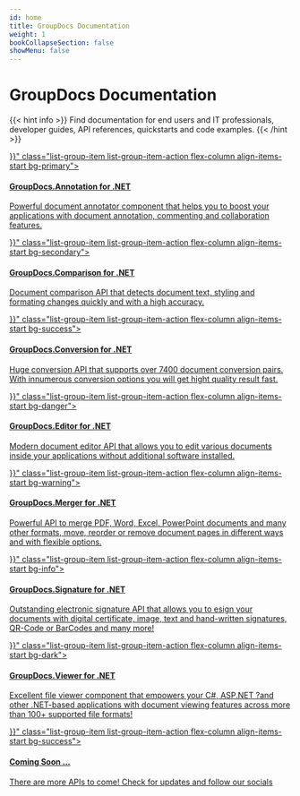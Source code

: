 ```yaml
---
id: home
title: GroupDocs Documentation
weight: 1
bookCollapseSection: false
showMenu: false
---
```

<link rel="stylesheet" href="https://maxcdn.bootstrapcdn.com/bootstrap/4.0.0/css/bootstrap.min.css" integrity="sha384-Gn5384xqQ1aoWXA+058RXPxPg6fy4IWvTNh0E263XmFcJlSAwiGgFAW/dAiS6JXm" crossorigin="anonymous">

# GroupDocs Documentation

{{< hint info >}}
Find documentation for end users and IT professionals, developer guides, API references, quickstarts and code examples.
{{< /hint >}}

<div class="list-group">  
  <div class="d-flex flex-row">
    <a href="{{< relref "docs/annotation-net" >}}" class="list-group-item list-group-item-action flex-column align-items-start bg-primary">
      <div class="d-flex w-100 justify-content-between">
        <h4 class="mb-1 text-white">GroupDocs.Annotation for .NET</h4>
        <small></small>
      </div>
      <p class="mb-1 text-white">Powerful document annotator component that helps you to boost your applications with document annotation, commenting and collaboration features. </p>   
    </a>
     <a href="{{< relref "docs/comparison-net" >}}" class="list-group-item list-group-item-action flex-column align-items-start bg-secondary">
      <div class="d-flex w-100 justify-content-between">
        <h4 class="mb-1 text-white">GroupDocs.Comparison for .NET</h4>
        <small></small>
      </div>
      <p class="mb-1 text-white">Document comparison API that detects document text, styling and formating changes quickly and with a high accuracy.</p>   
    </a> 
  </div>
    
  <div class="d-flex flex-row">
     <a href="{{< relref "docs/conversion-net" >}}" class="list-group-item list-group-item-action flex-column align-items-start bg-success">
      <div class="d-flex w-100 justify-content-between">
        <h4 class="mb-1 text-white">GroupDocs.Conversion for .NET</h4>
        <small></small>
      </div>
      <p class="mb-1 text-white">Huge conversion API that supports over 7400 document conversion pairs. With innumerous conversion options you will get hight quality result fast.</p>   
    </a>
     <a href="{{< relref "docs/editor-net" >}}" class="list-group-item list-group-item-action flex-column align-items-start  bg-danger">
      <div class="d-flex w-100 justify-content-between">
        <h4 class="mb-1 text-white">GroupDocs.Editor for .NET</h4>
        <small></small>
      </div>
      <p class="mb-1 text-white">Modern document editor API that allows you to edit various documents inside your applications without additional software installed.</p>   
    </a>
  </div>  
  <div class="d-flex flex-row">
       <a href="{{< relref "docs/merger-net" >}}" class="list-group-item list-group-item-action flex-column align-items-start bg-warning">
      <div class="d-flex w-100 justify-content-between">
        <h4 class="mb-1 text-white">GroupDocs.Merger for .NET</h4>
        <small></small>
      </div>
      <p class="mb-1 text-white">Powerful API to merge PDF, Word, Excel, PowerPoint documents and many other formats, move, reorder or remove document pages in different ways and with flexible options.</p>   
    </a>
    <a href="{{< relref "docs/signature-net" >}}" class="list-group-item list-group-item-action flex-column align-items-start bg-info">
      <div class="d-flex w-100 justify-content-between">
        <h4 class="mb-1 text-white">GroupDocs.Signature for .NET</h4>
        <small></small>
      </div>
      <p class="mb-1 text-white">Outstanding electronic signature API that allows you to esign your documents with digital certificate, image, text and hand-written signatures, QR-Code or BarCodes and many more!</p>   
    </a>
  </div> 
  <div class="d-flex flex-row">
   <a href="{{< relref "docs/viewer-net" >}}" class="list-group-item list-group-item-action flex-column align-items-start bg-dark">
      <div class="d-flex w-100 justify-content-between">
        <h4 class="mb-1 text-white">GroupDocs.Viewer for .NET</h4>
        <small></small>
      </div>
      <p class="mb-1 text-white">Excellent file viewer component that empowers your C#, ASP.NET ?and other .NET-based applications with document viewing features across more than 100+ supported file formats! </p>   
    </a> 
    <a href="{{< relref "docs" >}}" class="list-group-item list-group-item-action flex-column align-items-start bg-success">
      <div class="d-flex w-100 justify-content-between">
        <h4 class="mb-1 text-white">Coming Soon ...</h4>
        <small></small>
      </div>
      <p class="mb-1 text-white">There are more APIs to come! Check for updates and follow our socials</p>   
    </a> 
  </div>  
</div>